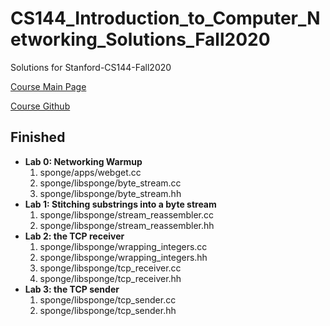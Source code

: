# CS144_Introduction_to_Computer_Networking_Solutions_Fall2020
Solutions for Stanford-CS144-Fall2020

[Course Main Page](https://cs144.github.io)

[Course Github](https://github.com/cs144/sponge)

## Finished
+ **Lab 0: Networking Warmup**
    1. sponge/apps/webget.cc
    2. sponge/libsponge/byte_stream.cc
    3. sponge/libsponge/byte_stream.hh
+ **Lab 1: Stitching substrings into a byte stream**
    1. sponge/libsponge/stream_reassembler.cc
    2. sponge/libsponge/stream_reassembler.hh
+ **Lab 2: the TCP receiver**
    1. sponge/libsponge/wrapping_integers.cc
    2. sponge/libsponge/wrapping_integers.hh
    3. sponge/libsponge/tcp_receiver.cc
    4. sponge/libsponge/tcp_receiver.hh
+ **Lab 3: the TCP sender**
    1. sponge/libsponge/tcp_sender.cc
    2. sponge/libsponge/tcp_sender.hh
